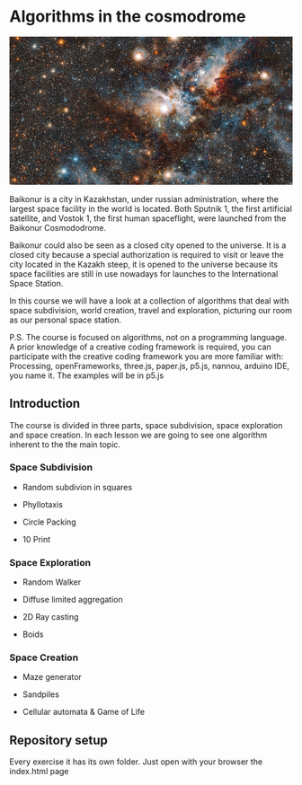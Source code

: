 # Algorithms in the cosmodrome

![img](baikonur-small.jpg)

Baikonur is a city in Kazakhstan, under russian administration, where the largest space facility in the world is located. Both Sputnik 1, the first artificial satellite, and Vostok 1, the first human spaceflight, were launched from the Baikonur Cosmododrome.

Baikonur could also be seen as a closed city opened to the universe. It is a closed city because a special authorization is required to visit or leave the city located in the Kazakh steep, it is opened to the universe because its space facilities are still in use nowadays for launches to the International Space Station.

In this course we will have a look at a collection of algorithms that deal with space subdivision, world creation, travel and exploration, picturing our room as our personal space station.

P.S.
The course is focused on algorithms, not on a programming language. A prior knowledge of a creative coding framework is required, you can participate with the creative coding framework you are more familiar with: Processing, openFrameworks, three.js, paper.js, p5.js, nannou, arduino IDE, you name it.
The examples will be in p5.js


## Introduction

The course is divided in three parts, space subdivision, space exploration and space creation. In each lesson we are going to see one algorithm inherent to the the main topic.

### Space Subdivision

- Random subdivion in squares

- Phyllotaxis

- Circle Packing

- 10 Print


### Space Exploration

- Random Walker

- Diffuse limited aggregation

- 2D Ray casting

- Boids


### Space Creation

- Maze generator

- Sandpiles

- Cellular automata & Game of Life



## Repository setup

Every exercise it has its own folder. Just open with your browser the index.html page

